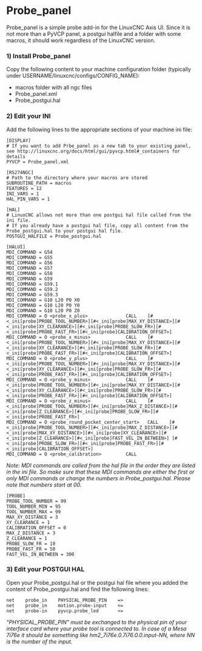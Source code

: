 # Probe_panel

Probe_panel is a simple probe add-in for the LinuxCNC Axis UI. Since it is not more than a PyVCP panel, a postgui halfile and a folder with some macros, it should work regardless of the LinuxCNC version.

### 1) Install Probe_panel

Copy the following content to your machine configuration folder (typically under USERNAME/linuxcnc/configs/CONFIG_NAME):
- macros folder with all ngc files
- Probe_panel.xml
- Probe_postgui.hal

### 2) Edit your INI

Add the following lines to the appropriate sections of your machine ini file:

```
[DISPLAY]
# If you want to add Prbe_panel as a new tab to your existing panel, see http://linuxcnc.org/docs/html/gui/pyvcp.html#_containers for details
PYVCP = Probe_panel.xml
```

```
[RS274NGC]
# Path to the directory where your macros are stored
SUBROUTINE_PATH = macros
FEATURES = 12
INI_VARS = 1
HAL_PIN_VARS = 1
```

```
[HAL]
# LinuxCNC allows not more than one postgui hal file called from the ini file.
# If you already have a postgui hal file, copy all content from the Probe_postgui.hal to your postgui hal file.
POSTGUI_HALFILE = Probe_postgui.hal
```

```
[HALUI]
MDI_COMMAND = G54
MDI_COMMAND = G55
MDI_COMMAND = G56
MDI_COMMAND = G57
MDI_COMMAND = G58
MDI_COMMAND = G59
MDI_COMMAND = G59.1
MDI_COMMAND = G59.2
MDI_COMMAND = G59.3
MDI_COMMAND = G10 L20 P0 X0
MDI_COMMAND = G10 L20 P0 Y0
MDI_COMMAND = G10 L20 P0 Z0
MDI_COMMAND = O <probe_x_plus>				CALL	[#<_ini[probe]PROBE_TOOL_NUMBER>][#<_ini[probe]MAX_XY_DISTANCE>][#<_ini[probe]XY_CLEARANCE>][#<_ini[probe]PROBE_SLOW_FR>][#<_ini[probe]PROBE_FAST_FR>][#<_ini[probe]CALIBRATION_OFFSET>]
MDI_COMMAND = O <probe_x_minus> 			CALL	[#<_ini[probe]PROBE_TOOL_NUMBER>][#<_ini[probe]MAX_XY_DISTANCE>][#<_ini[probe]XY_CLEARANCE>][#<_ini[probe]PROBE_SLOW_FR>][#<_ini[probe]PROBE_FAST_FR>][#<_ini[probe]CALIBRATION_OFFSET>]
MDI_COMMAND = O <probe_y_plus> 				CALL	[#<_ini[probe]PROBE_TOOL_NUMBER>][#<_ini[probe]MAX_XY_DISTANCE>][#<_ini[probe]XY_CLEARANCE>][#<_ini[probe]PROBE_SLOW_FR>][#<_ini[probe]PROBE_FAST_FR>][#<_ini[probe]CALIBRATION_OFFSET>]
MDI_COMMAND = O <probe_y_minus>				CALL	[#<_ini[probe]PROBE_TOOL_NUMBER>][#<_ini[probe]MAX_XY_DISTANCE>][#<_ini[probe]XY_CLEARANCE>][#<_ini[probe]PROBE_SLOW_FR>][#<_ini[probe]PROBE_FAST_FR>][#<_ini[probe]CALIBRATION_OFFSET>]
MDI_COMMAND = O <probe_z_minus>				CALL	[#<_ini[probe]PROBE_TOOL_NUMBER>][#<_ini[probe]MAX_Z_DISTANCE>][#<_ini[probe]Z_CLEARANCE>][#<_ini[probe]PROBE_SLOW_FR>][#<_ini[probe]PROBE_FAST_FR>]
MDI_COMMAND = O <probe_round_pocket_center_start>	CALL	[#<_ini[probe]PROBE_TOOL_NUMBER>][#<_ini[probe]MAX_Z_DISTANCE>][#<_ini[probe]MAX_XY_DISTANCE>][#<_ini[probe]XY_CLEARANCE>][#<_ini[probe]Z_CLEARANCE>][#<_ini[probe]FAST_VEL_IN_BETWEEN>] [#<_ini[probe]PROBE_SLOW_FR>][#<_ini[probe]PROBE_FAST_FR>][#<_ini[probe]CALIBRATION_OFFSET>]
MDI_COMMAND = O <probe_calibration>			CALL
```

*Note: MDI commands are called from the hal file in the order they are listed in the ini file. So make sure that these MDI commands are either the first or only MDI commands or change the numbers in Probe_postgui.hal. Please note that numbers start at 00.*

```
[PROBE]
PROBE_TOOL_NUMBER = 99
TOOL_NUMBER_MIN = 95
TOOL_NUMBER_MAX = 99
MAX_XY_DISTANCE = 3
XY_CLEARANCE = 1
CALIBRATION_OFFSET = 0
MAX_Z_DISTANCE = 3
Z_CLEARANCE = 1
PROBE_SLOW_FR = 10
PROBE_FAST_FR = 50
FAST_VEL_IN_BETWEEN = 300
```

### 3) Edit your POSTGUI HAL

Open your Probe_postgui.hal or the postgui hal file where you added the content of Probe_postgui.hal and find the following lines:

```
net    probe_in    PHYSICAL_PROBE_PIN    =>
net    probe_in    motion.probe-input    <=
net    probe-in    pyvcp.probe_led       <=
```

*"PHYSICAL_PROBE_PIN" must be exchanged to the physical pin of your interface card where your probe tool is connected to. In case of a Mesa 7i76e it should be something like hm2_7i76e.0.7i76.0.0.input-NN, where NN is the number of the input.*


